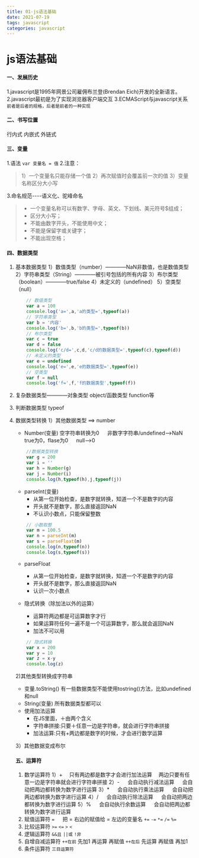 ```yaml
---
title: 01-js语法基础
date: 2021-07-19
tags: javascript
categories: javascript
---
```

# js语法基础

#### 一、发展历史
1.javascript是1995年网景公司雇佣布兰登(Brendan Eich)开发的全新语言。
2.javascript最初是为了实现浏览器客户端交互
3.ECMAScript与javascript关系
``前者是后者的规格，后者是前者的一种实现``

#### 二、书写位置
  行内式 内嵌式 外链式
  <!--more-->
#### 三、变量
1.语法 ``var 变量名 = 值``
2.注意：
>   1）一个变量名只能存储一个值
    2）再次赋值时会覆盖前一次的值
    3）变量名称区分大小写

3.命名规范----语义化、驼峰命名
>   + 一个变量名称可以有数字、字母、英文、下划线、美元符号$组成；
>   + 区分大小写；
>   + 不能由数字开头，不能使用中文；
>   + 不能是保留字或关键字；
>   + 不能出现空格；

#### 四、数据类型
1. 基本数据类型
    1）数值类型（number）————NaN非数值，也是数值类型
    2）字符串类型（String）————被引号包括的所有内容
    3）布尔类型（boolean）————true/false
    4）未定义的（undefined）
    5）空类型（null）

    ```javascript
        // 数值类型
        var a = 100
        console.log('a=',a,'a的类型=',typeof(a))
        // 字符串类型
        var b = '内容'
        console.log('b=',b,'b的类型=',typeof(b))
        // 布尔类型
        var c = true
        var d = false
        console.log('c/d=',c,d,'c/d的数据类型=',typeof(c),typeof(d))
        // 未定义的类型
        var e = undefined
        console.log('e=',e,'e的数据类型=',typeof(e))
        // 空类型
        var f = null
        console.log('f=',f,'f的数据类型',typeof(f))
    ```
2. 复杂数据类型————对象类型 object/函数类型 function等
3. 判断数据类型 typeof
4. 数据类型转换
    1）其他数据类型 ==> number
    + Number(变量)
    空字符串转换为0 &emsp; 非数字字符串/undefined——>NaN &emsp; true为0，flase为0 &emsp; null——>0
    ```javascript
        //数据类型转换
        var g = 200
        var i = ''
        var h = Number(g)
        var j = Number(i)
        console.log(h,typeof(h),j,typeof(j))
    ```
     - parseInt(变量)
       - 从第一位开始检查，是数字就转换，知道一个不是数字的内容
       - 开头就不是数字，那么直接返回NaN
       - 不认识小数点，只能保留整数
  
    ```js
        // 小数取整
        var m = 100.5
        var n = parseInt(m)
        var s = parseFloat(m)
        console.log(n,typeof(n))
        console.log(s,typeof(s))
    ```
    - parseFloat
       + 从第一位开始检查，是数字就转换，知道一个不是数字的内容
       + 开头就不是数字，那么直接返回NaN
       + 认识一次小数点
    
    - 隐式转换（除加法以外的运算）
      + 运算符两边都是可运算数字才行
      + 如果运算符任何一遍不是一个可运算数字，那么就会返回NaN
      + 加法不可以用

    ```js
        // 隐式转换
        var x = 200
        var y = 10
        var z = x-y
        console.log(z)
    ```
    2)其他类型转换成字符串
     + 变量.toString()
        有一些数据类型不能使用tostring()方法，比如undefined和null
     +  String(变量)
        所有数据类型都可以
     + 使用加法运算
        + 在JS里面，＋由两个含义
        + 字符串拼接:只要＋任意一边是字符串，就会进行字符串拼接
        + 加法运算:只有+两边都是数字的时候，才会进行数学运算
  
    3）其他数据变成布尔
    #### 五、运算符
    1. 数学运算符
    1）+ 
    &emsp;只有两边都是数字才会进行加法运算 
    &emsp;两边只要有任意一边是字符串就会进行字符串拼接
    2）-
    &emsp; 会自动执行减法运算
    &emsp; 会自动把两边都转换为数字进行运算
    3）*
    &emsp; 会自动执行乘法运算
    &emsp; 会自动把两边都转换为数字进行运算
    4）/
    &emsp; 会自动执行除法运算
    &emsp; 会自动把两边都转换为数字进行运算
    5）%
    &emsp; 会自动执行余数运算
    &emsp; 会自动把两边都转换为数字进行运算
    2. 赋值运算符
    `=`
    &emsp; 把 = 右边的赋值给 = 左边的变量名
    `+=` `-=` `*=` `/=` `%=`
    3. 比较运算符
     `>=` `<=` `>` `<`
    4. 逻辑运算符
     `&&且` `||或` `!非`
    3. 自增自减运算符
     `++在前` 先加1 再运算 再赋值
     `++在后` 先运算 再赋值 再加1
    4. 条件运算符
     `三目运算符`